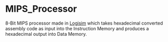 # MIPS_Processor
8-Bit MIPS processor made in [Logisim](http://www.cburch.com/logisim/) which takes hexadecimal converted assembly code as input into the Instruction Memory and produces a hexadecimal output into Data Memory.

